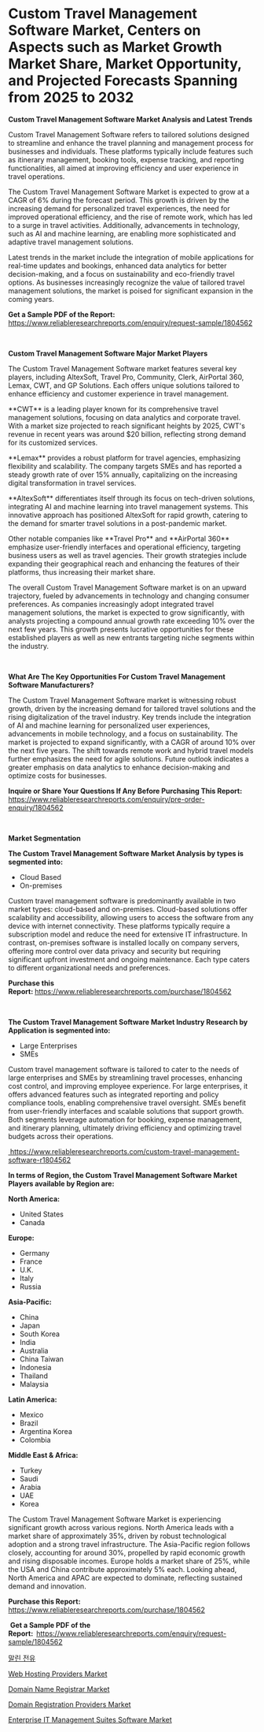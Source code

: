 <p><h1>Custom Travel Management Software Market, Centers on Aspects such as Market Growth Market Share, Market Opportunity, and Projected Forecasts Spanning from 2025 to 2032</h1></p><p><strong>Custom Travel Management Software Market Analysis and Latest Trends</strong></p>
<p><p>Custom Travel Management Software refers to tailored solutions designed to streamline and enhance the travel planning and management process for businesses and individuals. These platforms typically include features such as itinerary management, booking tools, expense tracking, and reporting functionalities, all aimed at improving efficiency and user experience in travel operations.</p><p>The Custom Travel Management Software Market is expected to grow at a CAGR of 6% during the forecast period. This growth is driven by the increasing demand for personalized travel experiences, the need for improved operational efficiency, and the rise of remote work, which has led to a surge in travel activities. Additionally, advancements in technology, such as AI and machine learning, are enabling more sophisticated and adaptive travel management solutions. </p><p>Latest trends in the market include the integration of mobile applications for real-time updates and bookings, enhanced data analytics for better decision-making, and a focus on sustainability and eco-friendly travel options. As businesses increasingly recognize the value of tailored travel management solutions, the market is poised for significant expansion in the coming years.</p></p>
<p><strong>Get a Sample PDF of the Report:&nbsp;</strong> <a href="https://www.reliableresearchreports.com/enquiry/request-sample/1804562?utm_campaign=38&utm_medium=2&utm_source=Github&utm_content=ia&utm_term=10032025&utm_id=custom-travel-management-software">https://www.reliableresearchreports.com/enquiry/request-sample/1804562</a></p>
<p>&nbsp;</p>
<p><strong>Custom Travel Management Software Major Market Players</strong></p>
<p><p>The Custom Travel Management Software market features several key players, including AltexSoft, Travel Pro, Community, Clerk, AirPortal 360, Lemax, CWT, and GP Solutions. Each offers unique solutions tailored to enhance efficiency and customer experience in travel management.</p><p>**CWT** is a leading player known for its comprehensive travel management solutions, focusing on data analytics and corporate travel. With a market size projected to reach significant heights by 2025, CWT's revenue in recent years was around $20 billion, reflecting strong demand for its customized services. </p><p>**Lemax** provides a robust platform for travel agencies, emphasizing flexibility and scalability. The company targets SMEs and has reported a steady growth rate of over 15% annually, capitalizing on the increasing digital transformation in travel services. </p><p>**AltexSoft** differentiates itself through its focus on tech-driven solutions, integrating AI and machine learning into travel management systems. This innovative approach has positioned AltexSoft for rapid growth, catering to the demand for smarter travel solutions in a post-pandemic market.</p><p>Other notable companies like **Travel Pro** and **AirPortal 360** emphasize user-friendly interfaces and operational efficiency, targeting business users as well as travel agencies. Their growth strategies include expanding their geographical reach and enhancing the features of their platforms, thus increasing their market share.</p><p>The overall Custom Travel Management Software market is on an upward trajectory, fueled by advancements in technology and changing consumer preferences. As companies increasingly adopt integrated travel management solutions, the market is expected to grow significantly, with analysts projecting a compound annual growth rate exceeding 10% over the next few years. This growth presents lucrative opportunities for these established players as well as new entrants targeting niche segments within the industry.</p></p>
<p>&nbsp;</p>
<p><strong>What Are The Key Opportunities For Custom Travel Management Software Manufacturers?</strong></p>
<p><p>The Custom Travel Management Software market is witnessing robust growth, driven by the increasing demand for tailored travel solutions and the rising digitalization of the travel industry. Key trends include the integration of AI and machine learning for personalized user experiences, advancements in mobile technology, and a focus on sustainability. The market is projected to expand significantly, with a CAGR of around 10% over the next five years. The shift towards remote work and hybrid travel models further emphasizes the need for agile solutions. Future outlook indicates a greater emphasis on data analytics to enhance decision-making and optimize costs for businesses.</p></p>
<p><strong>Inquire or Share Your Questions If Any Before Purchasing This Report:</strong> <a href="https://www.reliableresearchreports.com/enquiry/pre-order-enquiry/1804562?utm_campaign=38&utm_medium=2&utm_source=Github&utm_content=ia&utm_term=10032025&utm_id=custom-travel-management-software">https://www.reliableresearchreports.com/enquiry/pre-order-enquiry/1804562</a></p>
<p>&nbsp;</p>
<p><strong>Market Segmentation</strong></p>
<p><strong>The Custom Travel Management Software Market Analysis by types is segmented into:</strong></p>
<p><ul><li>Cloud Based</li><li>On-premises</li></ul></p>
<p><p>Custom travel management software is predominantly available in two market types: cloud-based and on-premises. Cloud-based solutions offer scalability and accessibility, allowing users to access the software from any device with internet connectivity. These platforms typically require a subscription model and reduce the need for extensive IT infrastructure. In contrast, on-premises software is installed locally on company servers, offering more control over data privacy and security but requiring significant upfront investment and ongoing maintenance. Each type caters to different organizational needs and preferences.</p></p>
<p><strong>Purchase this Report:&nbsp;</strong><a href="https://www.reliableresearchreports.com/purchase/1804562?utm_campaign=38&utm_medium=2&utm_source=Github&utm_content=ia&utm_term=10032025&utm_id=custom-travel-management-software">https://www.reliableresearchreports.com/purchase/1804562</a></p>
<p>&nbsp;</p>
<p><strong>The Custom Travel Management Software Market Industry Research by Application is segmented into:</strong></p>
<p><ul><li>Large Enterprises</li><li>SMEs</li></ul></p>
<p><p>Custom travel management software is tailored to cater to the needs of large enterprises and SMEs by streamlining travel processes, enhancing cost control, and improving employee experience. For large enterprises, it offers advanced features such as integrated reporting and policy compliance tools, enabling comprehensive travel oversight. SMEs benefit from user-friendly interfaces and scalable solutions that support growth. Both segments leverage automation for booking, expense management, and itinerary planning, ultimately driving efficiency and optimizing travel budgets across their operations.</p></p>
<p><a href="https://www.reliableresearchreports.com/custom-travel-management-software-r1804562?utm_campaign=38&utm_medium=2&utm_source=Github&utm_content=ia&utm_term=10032025&utm_id=custom-travel-management-software">&nbsp;https://www.reliableresearchreports.com/custom-travel-management-software-r1804562</a></p>
<p><strong>In terms of Region, the Custom Travel Management Software Market Players available by Region are:</strong></p>
<p>
    <p> <strong> North America: </strong>
        <ul>
            <li>United States</li>
            <li>Canada</li>
        </ul>
        </p> 
    <p> <strong> Europe: </strong>
        <ul>
            <li>Germany</li>
            <li>France</li>
            <li>U.K.</li>
            <li>Italy</li>
            <li>Russia</li>
        </ul>
        </p> 
    <p> <strong> Asia-Pacific: </strong>
        <ul>
            <li>China</li>
            <li>Japan</li>
            <li>South Korea</li>
            <li>India</li>
            <li>Australia</li>
            <li>China Taiwan</li>
            <li>Indonesia</li>
            <li>Thailand</li>
            <li>Malaysia</li>
        </ul>
        </p> 
    <p> <strong> Latin America: </strong>
        <ul>
            <li>Mexico</li>
            <li>Brazil</li>
            <li>Argentina Korea</li>
            <li>Colombia</li>
        </ul>
        </p> 
    <p> <strong> Middle East & Africa: </strong>
        <ul>
            <li>Turkey</li>
            <li>Saudi</li>
            <li>Arabia</li>
            <li>UAE</li>
            <li>Korea</li>
        </ul>
    </p>
    </p>
<p><p>The Custom Travel Management Software Market is experiencing significant growth across various regions. North America leads with a market share of approximately 35%, driven by robust technological adoption and a strong travel infrastructure. The Asia-Pacific region follows closely, accounting for around 30%, propelled by rapid economic growth and rising disposable incomes. Europe holds a market share of 25%, while the USA and China contribute approximately 5% each. Looking ahead, North America and APAC are expected to dominate, reflecting sustained demand and innovation.</p></p>
<p><strong>Purchase this Report: </strong><a href="https://www.reliableresearchreports.com/purchase/1804562?utm_campaign=38&utm_medium=2&utm_source=Github&utm_content=ia&utm_term=10032025&utm_id=custom-travel-management-software">https://www.reliableresearchreports.com/purchase/1804562</a></p>
<p>&nbsp;<strong>Get a Sample PDF of the Report:&nbsp;&nbsp;</strong><a href="https://www.reliableresearchreports.com/enquiry/request-sample/1804562?utm_campaign=38&utm_medium=2&utm_source=Github&utm_content=ia&utm_term=10032025&utm_id=custom-travel-management-software">https://www.reliableresearchreports.com/enquiry/request-sample/1804562</a></p>
<p><strong></strong></p>
<p><p><a href="https://github.com/laholand/Market-Research-Report-List-7/blob/main/659849843157.md?utm_campaign=38&utm_medium=2&utm_source=Github&utm_content=ia&utm_term=10032025&utm_id=custom-travel-management-software">말린 전유</a></p><p><a href="https://github.com/timayuethem/Market-Research-Report-List-1/blob/main/web-hosting-providers-market.md?utm_campaign=38&utm_medium=2&utm_source=Github&utm_content=ia&utm_term=10032025&utm_id=custom-travel-management-software">Web Hosting Providers Market</a></p><p><a href="https://github.com/sekohlorik/Market-Research-Report-List-1/blob/main/domain-name-registrar-market.md?utm_campaign=38&utm_medium=2&utm_source=Github&utm_content=ia&utm_term=10032025&utm_id=custom-travel-management-software">Domain Name Registrar Market</a></p><p><a href="https://github.com/brabolyrah3h/Market-Research-Report-List-1/blob/main/domain-registration-providers-market.md?utm_campaign=38&utm_medium=2&utm_source=Github&utm_content=ia&utm_term=10032025&utm_id=custom-travel-management-software">Domain Registration Providers Market</a></p><p><a href="https://github.com/rembaentin6f/Market-Research-Report-List-1/blob/main/enterprise-it-management-suites-software-market.md?utm_campaign=38&utm_medium=2&utm_source=Github&utm_content=ia&utm_term=10032025&utm_id=custom-travel-management-software">Enterprise IT Management Suites Software Market</a></p></p>